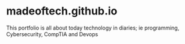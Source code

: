 # madeoftech.github.io
This portfolio is all about today technology in diaries; ie programming, Cybersecurity, CompTIA and Devops
